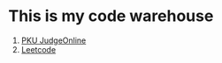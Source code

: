 # This is my code warehouse
1. [PKU JudgeOnline](http://www.poj.org/)
2. [Leetcode](https://www.leetcode.com/)
